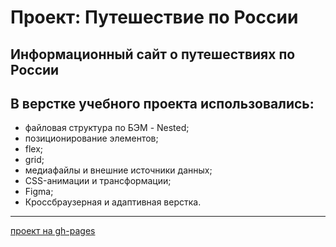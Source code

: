 # Проект: Путешествие по России
Информационный сайт о путешествиях по России
------

## В верстке учебного проекта использовались:

* файловая структура по БЭМ - Nested;
* позиционирование элементов;
* flex;
* grid;
* медиафайлы и внешние источники данных;
* CSS-анимации и трансформации;
* Figma;
* Кроссбраузерная и адаптивная верстка.

------
[проект на gh-pages](https://mkdir-dev.github.io/russian-travel/)
